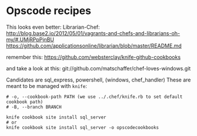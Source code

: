 # Opscode recipes

This looks even better: Librarian-Chef:  
http://blog.base2.io/2012/05/01/vagrants-and-chefs-and-librarians-oh-my/#.UMjRPpPjnBU  
https://github.com/applicationsonline/librarian/blob/master/README.md

remember this: https://github.com/websterclay/knife-github-cookbooks

and take a look at this: git://github.com/matschaffer/chef-loves-windows.git

Candidates are sql_express, powershell, (windows, chef_handler)
These are meant to be managed with `knife`:

    # -o, --cookbook-path PATH (we use ../.chef/knife.rb to set default cookbook path)
    # -B, --branch BRANCH

    knife cookbook site install sql_server
    # or
    knife cookbook site install sql_server -o opscodecookbooks

